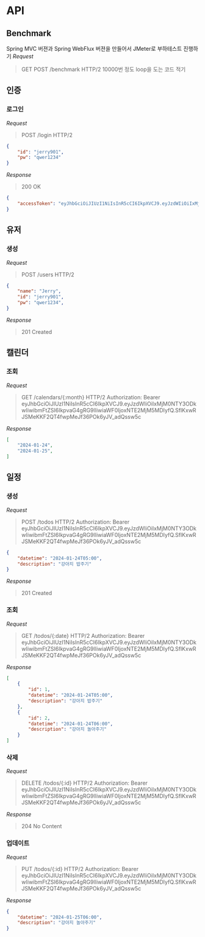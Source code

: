# API

## Benchmark
Spring MVC 버젼과 Spring WebFlux 버젼을 만들어서 JMeter로 부하테스트 진행하기
*Request*
> GET POST /benchmark HTTP/2
10000번 정도 loop을 도는 코드 적기

## 인증
### 로그인
*Request*
> POST /login HTTP/2
```json
{
    "id": "jerry901",
    "pw": "qwer1234"
}
```

*Response* 
> 200 OK
```json
{
    "accessToken": "eyJhbGciOiJIUzI1NiIsInR5cCI6IkpXVCJ9.eyJzdWIiOiIxMjM0NTY3ODkwIiwibmFtZSI6IkpvaG4gRG9lIiwiaWF0IjoxNTE2MjM5MDIyfQ.SflKxwRJSMeKKF2QT4fwpMeJf36POk6yJV_adQssw5c"
}
```

## 유저
### 생성
*Request*
> POST /users HTTP/2
```json
{
    "name": "Jerry",
    "id": "jerry901",
    "pw": "qwer1234",
}
```
*Response*
> 201 Created

## 캘린더
### 조회
*Request*
> GET /calendars/{:month} HTTP/2
> Authorization: Bearer eyJhbGciOiJIUzI1NiIsInR5cCI6IkpXVCJ9.eyJzdWIiOiIxMjM0NTY3ODkwIiwibmFtZSI6IkpvaG4gRG9lIiwiaWF0IjoxNTE2MjM5MDIyfQ.SflKxwRJSMeKKF2QT4fwpMeJf36POk6yJV_adQssw5c

*Response*
```json
[
    "2024-01-24",
    "2024-01-25",
]
```

## 일정
### 생성
*Request*
> POST /todos HTTP/2
> Authorization: Bearer eyJhbGciOiJIUzI1NiIsInR5cCI6IkpXVCJ9.eyJzdWIiOiIxMjM0NTY3ODkwIiwibmFtZSI6IkpvaG4gRG9lIiwiaWF0IjoxNTE2MjM5MDIyfQ.SflKxwRJSMeKKF2QT4fwpMeJf36POk6yJV_adQssw5c
```json
{
    "datetime": "2024-01-24T05:00",
    "description": "강아지 밥주기"
}
```
*Response*
> 201 Created


### 조회
*Request*
> GET /todos/{:date} HTTP/2
> Authorization: Bearer eyJhbGciOiJIUzI1NiIsInR5cCI6IkpXVCJ9.eyJzdWIiOiIxMjM0NTY3ODkwIiwibmFtZSI6IkpvaG4gRG9lIiwiaWF0IjoxNTE2MjM5MDIyfQ.SflKxwRJSMeKKF2QT4fwpMeJf36POk6yJV_adQssw5c

*Response*
```json
[
    {
        "id": 1,
        "datetime": "2024-01-24T05:00",
        "description": "강아지 밥주기"
    },
    {
        "id": 2,
        "datetime": "2024-01-24T06:00",
        "description": "강아지 놀아주기"
    }
]
```

### 삭제
*Request*
> DELETE /todos/{:id} HTTP/2
> Authorization: Bearer eyJhbGciOiJIUzI1NiIsInR5cCI6IkpXVCJ9.eyJzdWIiOiIxMjM0NTY3ODkwIiwibmFtZSI6IkpvaG4gRG9lIiwiaWF0IjoxNTE2MjM5MDIyfQ.SflKxwRJSMeKKF2QT4fwpMeJf36POk6yJV_adQssw5c

*Response*
> 204 No Content

### 업데이트
*Request*
> PUT /todos/{:id} HTTP/2
> Authorization: Bearer eyJhbGciOiJIUzI1NiIsInR5cCI6IkpXVCJ9.eyJzdWIiOiIxMjM0NTY3ODkwIiwibmFtZSI6IkpvaG4gRG9lIiwiaWF0IjoxNTE2MjM5MDIyfQ.SflKxwRJSMeKKF2QT4fwpMeJf36POk6yJV_adQssw5c

*Response*
```json
{
    "datetime": "2024-01-25T06:00",
    "description": "강아지 놀아주기"
}
```
